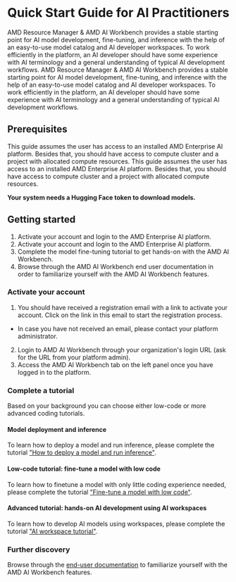 <!--
Copyright © Advanced Micro Devices, Inc., or its affiliates.

SPDX-License-Identifier: MIT
-->

```{tags} quick start, ai development, AMD AI Workbench
```

# Quick Start Guide for AI Practitioners

AMD Resource Manager & AMD AI Workbench provides a stable starting point for AI model development, fine-tuning, and inference with the help of an easy-to-use model catalog and AI developer workspaces. To work efficiently in the platform, an AI developer should have some experience with AI terminology and a general understanding of typical AI development workflows.
AMD Resource Manager & AMD AI Workbench provides a stable starting point for AI model development, fine-tuning, and inference with the help of an easy-to-use model catalog and AI developer workspaces. To work efficiently in the platform, an AI developer should have some experience with AI terminology and a general understanding of typical AI development workflows.

## Prerequisites

This guide assumes the user has access to an installed AMD Enterprise AI platform. Besides that, you should have access to compute cluster and a project with allocated compute resources.
This guide assumes the user has access to an installed AMD Enterprise AI platform. Besides that, you should have access to compute cluster and a project with allocated compute resources.

**Your system needs a Hugging Face token to download models.**

## Getting started

1. Activate your account and login to the AMD Enterprise AI platform.
1. Activate your account and login to the AMD Enterprise AI platform.
2. Complete the model fine-tuning tutorial to get hands-on with the AMD AI Workbench.
3. Browse through the AMD AI Workbench end user documentation in order to familiarize yourself with the AMD AI Workbench features.

### Activate your account

1. You should have received a registration email with a link to activate your account. Click on the link in this email to start the registration process.
  - In case you have not received an email, please contact your platform administrator.
2. Login to AMD AI Workbench through your organization's login URL (ask for the URL from your platform admin).
3. Access the AMD AI Workbench tab on the left panel once you have logged in to the platform.

### Complete a tutorial

Based on your background you can choose either low-code or more advanced coding tutorials.

#### Model deployment and inference

To learn how to deploy a model and run inference, please complete the tutorial ["How to deploy a model and run inference"](../core/docs/workbench/inference/how-to-deploy-and-inference.md).

#### Low-code tutorial: fine-tune a model with low code

To learn how to finetune a model with only little coding experience needed, please complete the tutorial ["Fine-tune a model with low code"](../tutorials/low-code-fine-tuning-tutorial.md).

#### Advanced tutorial: hands-on AI development using AI workspaces

To learn how to develop AI models using workspaces, please complete the tutorial ["AI workspace tutorial"](../tutorials/ai-workspace-tutorial.md).

### Further discovery

Browse through the [end-user documentation](https://docs.silogen.ai/core/docs/workbench/overview/) to familiarize yourself with the AMD AI Workbench features.

